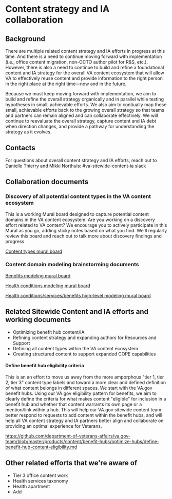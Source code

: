 # Content strategy and IA collaboration

## Background

There are multiple related content strategy and IA efforts in progress at this time. And there is a need to continue moving forward with implementation (i.e., office content migration, non-OCTO author pilot for R&S, etc.). However, there is also a need to continue to build and refine a foundational content and IA strategy for the overall VA content ecosystem that will allow VA to effectively reuse content and provide information to the right person in the right place at the right time—now and in the future.

Because we must keep moving forward with implementation, we aim to build and refine the overall strategy organically and in parallel while testing hypotheses in small, achievable efforts. We also aim to contiually map these small, achievable efforts back to the growing overall strategy so that teams and partners can remain aligned and can collaborate effectively. We will continue to reevaluate the overall strategy, capture content and IA debt when direction changes, and provide a pathway for understanding the strategy as it evolves. 

## Contacts

For questions about overall content strategy and IA efforts, reach out to Danielle Thierry and Mikki Northuis:
#va-sitewide-content-ia slack

## Collaboration documents

### Discovery of all potential content types in the VA content ecosystem

This is a working Mural board designed to capture potential content domains in the VA content ecosystem. Are you working on a discovery effort related to VA content? We encourage you to actively participate in this Mural as you go, adding sticky notes based on what you find. We'll regularly review this board and reach out to talk more about discovery findings and progress.

[Content types mural board](https://app.mural.co/t/mikkiva8222/m/mikkiva8222/1642004034812/cf1c56cf22033fd7650baa22bcb60d9a6d0f88db?sender=mikki1741)

### Content domain modeling brainstorming documents

[Benefits modeling mural board](https://app.mural.co/invitation/mural/departmentofveteransaffairs9999/1636828859943?sender=uf8ddb00f0c9a241ee4573555&key=7336e4fd-a4aa-44a7-b0b1-aa9ded712505)

[Health conditions modeling mural board](https://app.mural.co/invitation/mural/departmentofveteransaffairs9999/1638727039966?sender=uf8ddb00f0c9a241ee4573555&key=575032e6-bc73-47b0-865a-0e357b0896f5)

[Health conditions/services/benefits high-level modeling mural board](https://app.mural.co/invitation/mural/departmentofveteransaffairs9999/1638796593219?sender=uf8ddb00f0c9a241ee4573555&key=2d16ccf3-bca1-47c9-bcc6-35aa8f998e36)


## Related Sitewide Content and IA efforts and working documents

- Optimizing benefit hub content/IA
- Refining content strategy and expanding authors for Resources and Support
- Defining all content types within the VA content ecosystem
- Creating structured content to support expanded COPE capabilities


#### Define benefit hub eligibility criteria

This is an an effort to move us away from the more amporphous "tier 1, tier 2, tier 3" content type labels and toward a more clear and defined definition of what content belongs in different spaces. We start with the VA.gov benefit hubs. Using our VA.gov eligibility pattern for benefits, we aim to clearly define the criteria for what makes content "eligible" for inclusion in a benefit hub and whether that content warrants its own page or a mention/link within a hub. This will help our VA.gov sitewide content team better respond to requests to add content within the benefit hubs, and will help all VA content strategy and IA partners better align and collaborate on providing an optimal experience for Veterans.

https://github.com/department-of-veterans-affairs/va.gov-team/blob/master/products/content/benefit-hubs/optimize-hubs/define-benefit-hub-content-eligibility.md

## Other related efforts that we're aware of

- Tier 3 office content work
- Health services taxonomy
- Health apartment
- Add

